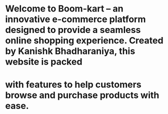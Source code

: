 # Welcome to Boom-kart – an innovative e-commerce platform designed to provide a seamless online shopping experience. Created by Kanishk Bhadharaniya, this website is packed 
# with features to help customers browse and purchase products with ease.
